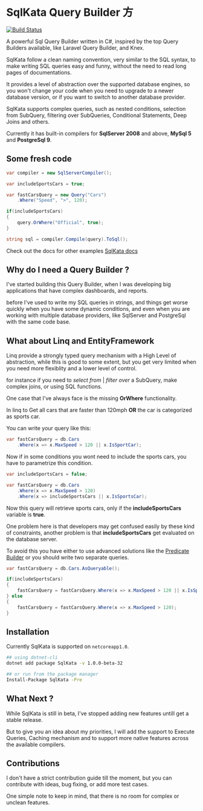 # SqlKata Query Builder 方

[![Build Status](https://travis-ci.org/sqlkata/querybuilder.svg?branch=master)](https://travis-ci.org/sqlkata/querybuilder)

A powerful Sql Query Builder written in C#, inspired by the top Query Builders available, like Laravel Query Builder, and Knex.

SqlKata follow a clean naming convention, very similar to the SQL syntax, to make writing SQL queries easy and funny, without the need to read long pages of documentations.

It provides a level of abstraction over the supported database engines, so you won't change your code when you need to upgrade to a newer database version, or if you want to switch to another database provider.

SqlKata supports complex queries, such as nested conditions, selection from SubQuery, filtering over SubQueries, Conditional Statements, Deep Joins and others.

Currently it has built-in compilers for **SqlServer 2008** and above, **MySql 5** and **PostgreSql 9**.

## Some fresh code
```cs
var compiler = new SqlServerCompiler();

var includeSportsCars = true;

var fastCarsQuery = new Query("Cars")
    .Where("Speed", ">", 120);

if(includeSportsCars) 
{
    query.OrWhere("Official", true);
}

string sql = compiler.Compile(query).ToSql();
```

Check out the docs for other examples [SqlKata docs](http://sqlkata.vivida-apps.com)

## Why do I need a Query Builder ?
I've started building this Query Builder, when I was developing big applications that have complex dashboards, and reports.

before I've used to write my SQL queries in strings, and things get worse quickly when you have some dynamic conditions, and even when you are working with multiple database providers, like SqlServer and PostgreSql with the same code base.

## What about Linq and EntityFramework
Linq provide a strongly typed query mechanism with a High Level of abstraction, while this is good to some extent, but you get very limited when you need more flexiblity and a lower level of control.

for instance if you need to *select from* | *filter over* a SubQuery, make complex joins, or using SQL functions.

One case that I've always face is the missing **OrWhere** functionality.

In linq to Get all cars that are faster than 120mph **OR** the car is categorized as sports car.

You can write your query like this: 

```cs
var fastCarsQuery = db.Cars
    .Where(x => x.MaxSpeed > 120 || x.IsSportCar);
```

Now if in some conditions you wont need to include the sports cars, you have to parametrize this condition.

```cs
var includeSportsCars = false;

var fastCarsQuery = db.Cars
    .Where(x => x.MaxSpeed > 120)
    .Where(x => includeSportsCars || x.IsSportsCar);
```

Now this query will retrieve sports cars, only if the **includeSportsCars** variable is **true**.

One problem here is that developers may get confused easily by these kind of constraints, another problem is that **includeSportsCars** get evaluated on the database server. 

To avoid this you have either to use advanced solutions like the [Predicate Builder](http://www.albahari.com/nutshell/predicatebuilder.aspx) or you should write two separate queries.

```cs
var fastCarsQuery = db.Cars.AsQueryable();

if(includeSportsCars)
{
    fastCarsQuery = fastCarsQuery.Where(x => x.MaxSpeed > 120 || x.IsSportsCar);
} else 
{
    fastCarsQuery = fastCarsQuery.Where(x => x.MaxSpeed > 120);
}
```

## Installation
Currently SqlKata is supported on `netcoreapp1.0`.

```bash
## using dotnet-cli
dotnet add package SqlKata -v 1.0.0-beta-32

## or run from the package manager
Install-Package SqlKata -Pre
```

## What Next ?
While SqlKata is still in beta, I've stopped adding new features untilI get a stable release.

But to give you an idea about my priorities, I will add the support to Execute Queries, Caching mechanism and to support more native features across the available compilers. 

## Contributions
I don't have a strict contribution guide till the moment, but you can contribute with ideas, bug fixing, or add more test cases.

One simple note to keep in mind, that there is no room for complex or unclean features.

